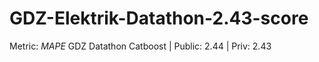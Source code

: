 # GDZ-Elektrik-Datathon-2.43-score

Metric: *MAPE*
GDZ Datathon Catboost | Public: 2.44 | Priv: 2.43
